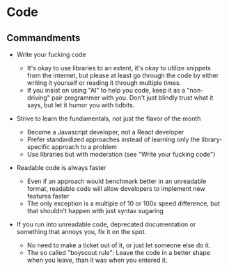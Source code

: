 Code
====

Commandments
------------

-	Write your fucking code

	-	It's okay to use libraries to an extent, it's okay to utilize snippets from the internet, but please at least go through the code by either writing it yourself or reading it through multiple times.
	-	If you insist on using "AI" to help you code, keep it as a "non-driving" pair programmer with you. Don't just blindly trust what it says, but let it humor you with tidbits.

-	Strive to learn the fundamentals, not just the flavor of the month

	-	Become a Javascript developer, not a React developer
	-	Prefer standardized approaches instead of learning only the library-specific approach to a problem
	-	Use libraries but with moderation (see "Write your fucking code")

-	Readable code is always faster

	-	Even if an approach would benchmark better in an unreadable format, readable code will allow developers to implement new features faster
	-	The only exception is a multiple of 10 or 100x speed difference, but that shouldn't happen with just syntax sugaring

-	If you run into unreadable code, deprecated documentation or something that annoys you, fix it on the spot.

	-	No need to make a ticket out of it, or just let someone else do it.
	-	The so called "boyscout rule": Leave the code in a better shape when you leave, than it was when you entered it.
